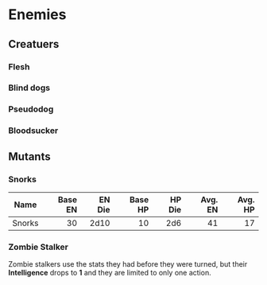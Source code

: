 # Enemies

## Creatuers

### Flesh

### Blind dogs

### Pseudodog

### Bloodsucker

## Mutants

### Snorks

| Name   | Base EN | EN Die | Base HP | HP Die | Avg. EN | Avg. HP |
|--------|--------:|-------:|--------:|-------:|--------:|--------:|
| Snorks |      30 |   2d10 |      10 |    2d6 |      41 |      17 |

### Zombie Stalker

Zombie stalkers use the stats they had before they were turned, but their
**Intelligence** drops to **1** and they are limited to only one action.
